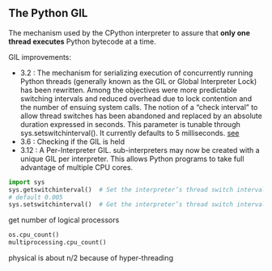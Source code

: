 ## The Python GIL
The mechanism used by the CPython interpreter to assure that **only one thread executes** Python bytecode at a time.  

GIL improvements:
- 3.2 : The mechanism for serializing execution of concurrently running Python threads (generally known as the GIL or Global Interpreter Lock) has been rewritten. Among the objectives were more predictable switching intervals and reduced overhead due to lock contention and the number of ensuing system calls. The notion of a “check interval” to allow thread switches has been abandoned and replaced by an absolute duration expressed in seconds. This parameter is tunable through sys.setswitchinterval(). It currently defaults to 5 milliseconds. [see](https://mail.python.org/pipermail/python-dev/2009-October/093321.html)
- 3.6 : Checking if the GIL is held
- 3.12 : A Per-Interpreter GIL. sub-interpreters may now be created with a unique GIL per interpreter. This allows Python programs to take full advantage of multiple CPU cores.
```python
import sys
sys.getswitchinterval()  # Set the interpreter’s thread switch interval (in seconds).
# default 0.005
sys.setswitchinterval()  # Get the interpreter’s thread switch interval
```
get number of logical processors
```python
os.cpu_count()
multiprocessing.cpu_count()
```
physical is about n/2 because of hyper-threading
